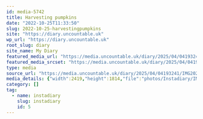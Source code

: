 ```yaml
---
id: media-5742
title: Harvesting pumpkins
date: "2022-10-25T11:33:50"
slug: 2022-10-25-harvestingpumpkins
site: "https://diary.uncountable.uk"
wp_url: "https://diary.uncountable.uk"
root_slug: diary
site_name: My Diary
featured_media_url: "https://media.uncountable.uk/diary/2025/04/04193241/IMG20221025123350.webp"
featured_media_srcset: "https://media.uncountable.uk/diary/2025/04/04193241/IMG20221025123350-300x225.webp 300w, https://media.uncountable.uk/diary/2025/04/04193241/IMG20221025123350-1024x768.webp 1024w, https://media.uncountable.uk/diary/2025/04/04193241/IMG20221025123350-150x150.webp 150w, https://media.uncountable.uk/diary/2025/04/04193241/IMG20221025123350-640x480.webp 640w, https://media.uncountable.uk/diary/2025/04/04193241/IMG20221025123350.webp 2419w"
type: media
source_url: "https://media.uncountable.uk/diary/2025/04/04193241/IMG20221025123350.webp"
media_details: {"width":2419,"height":1814,"file":"photos/Instadiary/IMG20221025123350.webp","filesize":201062,"sizes":{"medium":{"file":"IMG20221025123350-300x225.webp","width":300,"height":225,"filesize":17574,"mime_type":"image/webp","source_url":"https://media.uncountable.uk/diary/2025/04/04193241/IMG20221025123350-300x225.webp"},"large":{"file":"IMG20221025123350-1024x768.webp","width":1024,"height":768,"filesize":120210,"mime_type":"image/webp","source_url":"https://media.uncountable.uk/diary/2025/04/04193241/IMG20221025123350-1024x768.webp"},"thumbnail":{"file":"IMG20221025123350-150x150.webp","width":150,"height":150,"filesize":7764,"mime_type":"image/webp","source_url":"https://media.uncountable.uk/diary/2025/04/04193241/IMG20221025123350-150x150.webp"},"mobwidth":{"file":"IMG20221025123350-640x480.webp","width":640,"height":480,"filesize":58778,"mime_type":"image/webp","source_url":"https://media.uncountable.uk/diary/2025/04/04193241/IMG20221025123350-640x480.webp"},"full":{"file":"IMG20221025123350.webp","width":2419,"height":1814,"mime_type":"image/webp","source_url":"https://media.uncountable.uk/diary/2025/04/04193241/IMG20221025123350.webp"}},"image_meta":{"aperture":"0","credit":"","camera":"","caption":"","created_timestamp":"0","copyright":"","focal_length":"0","iso":"0","shutter_speed":"0","title":"","orientation":"0","keywords":[]}}
category: []
tag:
  - name: instadiary
    slug: instadiary
    id: 5
---
```


